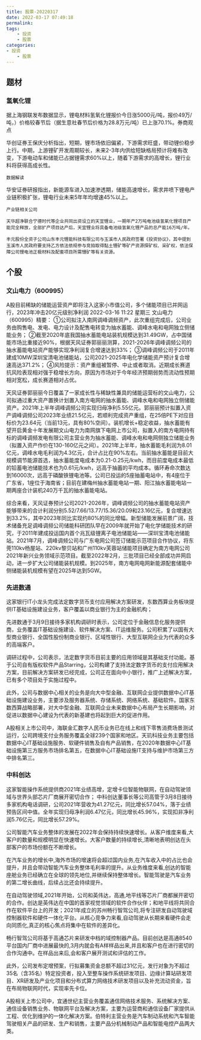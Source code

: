 ```yaml
---
title: 股票-20220317
date: 2022-03-17 07:49:18
permalink:
tags:
    - 投资
    - 股票
categories:
- 投资
    - 股票
---
```




## 题材

### 氢氧化锂
据上海钢联发布数据显示，锂电材料氢氧化锂报价今日涨5000元/吨，报价49万/吨，）价格较春节后（据生意社春节后价格为28.8万元/吨）已上涨70.1%。券商观点

华创证券王保庆分析指出，短期，锂市场依旧偏紧，下游需求旺盛，带动锂价稳步上行。中期，上游锂矿开发周期较长，未来2-3年内供给短缺格局预计将难有改变，下游电动车和储能已占据锂需求60%以上，随着下游需求的高增长，锂行业料将获得高成长性。

    数据解读

华安证券研报指出，新能源车进入加速渗透期，储能高速增长，需求井喷下锂电产业链积极扩张，锂电行业未来5年年均增速45%以上。

    产业链相关公司

    天华超净联合宁德时代等企业共同出资设立的天宜锂业，一期年产2万吨电池级氢氧化锂项目产能完全释放，全部扩产项目达产后，天宜锂业将具备电池级氢氧化锂产品的总产能16万吨/年。

    丰元股份全资子公司山东丰元锂能科技有限公司与玉溪市人民政府签署《投资协议》，其中提到玉溪市人民政府要支持乙方依法依规参与竞拍取得黏土锂矿等矿产资源探矿权、采矿权，依法保障公司锂电池正极材料及配套项目所需锂矿等有关资源。





## 个股

### 文山电力（600995）
A股目前稀缺的储能运营资产即将注入这家小市值公司，多个储能项目已并网运行，2023年冲击20亿元级别净利润
2022-03-16 11:22 星期三
文山电力（600995）精要：
①公司拟注入南网调峰调频资产，此次重组完成后，公司业务由购售电、发电、电力设计及配售电转变为抽水蓄能、调峰水电和电网独立侧储能业务；
②截至2020年底我国抽水蓄能电站装机规模达到31.49GW，占中国储能市场比重接近90%，根据天风证券郭丽丽测算，2021-2026年调峰调频公司的抽水蓄能电站资产能够实现净利润复合增速达到33%；
③调峰调频公司于2011年建成10MW深圳宝清电池储能站，公司2021-2025年电化学储能资产预计复合增速高达371.2%；
④风险提示：资产重组被暂停、中止或者取消。近期成长赛道抗风险表现相对强于稳增长方向，原因为市场对于今年经济预期弱势而流动性预期相对宽松，成长赛道相对占优。

天风证券郭丽丽今日覆盖了一家成长性与稀缺性兼具的储能运营标的文山电力，公司拟通过重大资产置换计划置入南方电网的抽水蓄能、调峰水电和电网独立侧储能资产。2021年上半年调峰调频公司实现归母净利5.55亿元。郭丽丽预计拟置入资产调峰调频公司2023年业绩21.5亿元，若顺利完成资产重组，在25倍PE下对应目标价为23.64元（当前13元，具有80%空间）。装机增长+稳定收益，抽水蓄能有望开启黄金十年发展期文山电力为南网旗下电网上市公司，拟置入的南方电网持有标的调峰调频发电有限公司主营业务为抽水蓄能、调峰水电和电网侧独立储能业务（拟置入资产作价在130-160亿元之间）。2021年上半年，抽水蓄能毛利润为8.01亿元，调峰水电毛利润为4.3亿元，合计占比在90%左右。当前抽水蓄能是目前大规模调节能源首选，抽水蓄能度电成本为0.21-0.25元/kwh，而目前度电成本最低的铅蓄电池储能技术也为0.61元/kwh，远高于抽蓄的平均成本。循环寿命次数达到16000次，远高于磷酸铁锂电池等。公司已投运的5座抽蓄电站中，有4座位于广东省，1座位于海南省；目前在建梅州抽水蓄能电站一期、阳江抽水蓄能电站一期两座合计装机240万千瓦的抽水蓄能电站。

综合来看，天风证券预计公司2021-2026年，调峰调频公司的抽水蓄能电站资产能够带来的合计利润分别5.52/7.66/13.77/15.36/20.09和23.16亿元，复合增速达到33.2%，其中2023年同比实现约80%的同比增幅。新型储能发展前景广阔，技术储备充足调峰调频公司储能科研团队早在2009年就开始了电化学储能技术的研究，于2011年建成投运国内首个兆瓦级锂离子电池储能站——深圳宝清电池储能站。2021年7月，调峰调频公司与广东电网公司签订储能示范项目合作协议，将东莞110kv杨屋站、220kv黎贝站和广州110kv芙蓉站储能项目确定为南方电网公司2021年新兴业务领域示范项目。截至2022年2月，三批项目已经全部成功并网启动，进一步扩大公司储能装机规模。到2025年，南方电网电网新能源配套储能中侧储能装机规模有望在2025年达到5GW。



### 先进数通
这家银行IT小龙头完成法定数字货币支付应用解决方案研发，东数西算业务板块提供IT基础设施建设业务，客户覆盖以商业银行为主的金融机构；

先进数通于3月9日接待多家机构调研时表示，公司定位于金融信息化服务提供商，业务覆盖IT基础设施建设、软件解决方案、IT运维服务。公司积累了以国有大型商业银行、全国性股份制商业银行、区域性银行、大型互联网企业为代表的众多的高端客户。

调研过程中，公司表示，法定数字货币目前主要的应用领域是其基础支付功能。基于公司自有版权软件产品Starring，公司构建了支持法定数字货币的支付应用解决方案，目前解决方案研发已经完成，公司正在面向中小银行，推广上述解决方案，已有多个项目处于实施过程中。

此外，公司与数据中心相关的业务是向大中型金融、互联网企业提供数据中心IT基础设施建设业务，主要涉及服务器系统、存储系统、网络系统、基础软件。国家东数西算战略部署，对大中型金融、互联网企业未来数据中心布局产生长期影响，对促进以数据中心建设为代表的新基建也将起到巨大的促进作用。

A股相关上市公司中，海联金汇数字人民币业务已在线上和线下零售消费场景测试运行，公司跨境支付业务服务覆盖全球239个国家和地区。天玑科技业务主要包括数据中心IT基础设施服务、软硬件销售及自有产品销售，在2020年数据中心IT基础设施第三方服务市场排名第五，在数据中心IT基础设施IT支持与维护市场第三方中排名第三。


### 中科创达
这家智能操作系统提供商2021年业绩高增，定增卡位智能物联网，在自动驾驶领域与世界头部芯片厂商展开密切合作；
中科创达董事长等公司高管于3月8日接待多家机构电话调研，公司2021年营收为41.27亿元，同比增长57.04%，落于业绩预告区间中值。全年实现归母净利润6.47亿元，同比增长45.96%，实现扣非净利润5.76亿元，同比增长57.29%。

公司智能汽车业务整体的发展在2022年会保持持续快速增长。从客户维度来看,大客户的数量和规模明显在快速增长。大客户数量的持续增长,清晰地表明创达在头部客户的市场份额在不断增长。

在汽车业务的增长中,海外市场的增速将会超过国内业务,在汽车收入中的占比也会提升，并且会带动智能汽车业务整体毛利率的提升。从业务维度来看,创达的智能座舱业务已经确立在全球的领先地位,并继续保持整体增长。智能驾驶是汽车业务的第二增长曲线，后续占比还会持续提升。

在自动驾驶领域,2021年开始，公司和英伟达，高通,地平线等芯片厂商都展开密切的合作。创达是英伟达在中国的首家视觉领域的软件合作伙伴；和地平线将共同合作在软件平台上的开发；2021年成立的苏州畅行智驾公司,将专注研发自动驾驶域控制器软件和硬件一体化平台。从核心竞争力来看,自动驾驶从长期来看硬件会走向同质化,真正的核心焦点将集中在软件的差异化。

畅行智驾公司将基于高通芯片来研发中档的域控制器产品。目前创达是高通8540平台国内厂商中进展最快的,3月内就会有A样样品出来,并且和客户也在进行密切的合作沟通中。在样品出来后,会和客户展开测试和评估的工作。

此外，公司发布定增预案，行拟募集资金总额不超过31亿元，发行对象为不超过35名（含35名）特定投资者，投入至整车操作系统研发项目、边缘计算站研发项目、XR研发及产业化项目和分布式算力网络技术研发项目以及补充流动资金，旨在布局物联网时代，实现率先卡位。

A股相关上市公司中，宜通世纪主营业务覆盖通信网络技术服务、系统解决方案、通信设备销售业务、物联网平台及解决方案，主要为运营商和通信设备厂家提供从工程、优化到维护的一体化解决方案。伯特利主营业务是汽车制动系统和汽车智能驾驶相关产品的研发、生产和销售，主要产品分机械制动产品和智能电控产品两大类。

